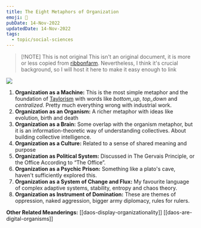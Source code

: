```yaml
---
title: The Eight Metaphors of Organization
emoji: 💼
pubDate: 14-Nov-2022
updatedDate: 14-Nov-2022
tags:
  - topic/social-sciences
---
```


> [!NOTE] This is not original
> This isn't an original document, it is more or less copied from [ribbonfarm](https://www.ribbonfarm.com/2010/07/13/the-eight-metaphors-of-organization/). Nevertheless, I think it's crucial background, so I will host it here to make it easy enough to link

![](https://urbit-dock.fra1.digitaloceanspaces.com/thoughts/eight-metaphors-of-organization.png)

1. **Organization as a Machine:** This is the most simple metaphor and the foundation of [Taylorism](https://www.britannica.com/science/Taylorism) with words like _bottom_up_, _top_down_ and _centralized_. Pretty much everything wrong with industrial work.
2. **Organization as an Organism:** A richer metaphor with ideas like evolution, birth and death
3. **Organization as a Brain:** Some overlap with the organism metaphor, but it is an information-theoretic way of understanding collectives. About building collective intelligence.
4. **Organization as a Culture:** Related to a sense of shared meaning and purpose
5. **Organization as Political System:** Discussed in The Gervais Principle, or the Office According to “The Office”.
6. **Organization as a Psychic Prison:** Something like a plato's cave, haven't sufficiently explored this.
7. **Organization as a System of Change and Flux:** My favourite language of complex adaptive systems, stability, entropy and chaos theory.
8. **Organization as Instrument of Domination:** These are themes of oppression, naked aggression, bigger army diplomacy, rules for rulers.

**Other Related Meanderings:**
[[daos-display-organizationality]]
[[daos-are-digital-organisms]]
